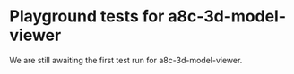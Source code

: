 # Playground tests for a8c-3d-model-viewer
We are still awaiting the first test run for a8c-3d-model-viewer.
